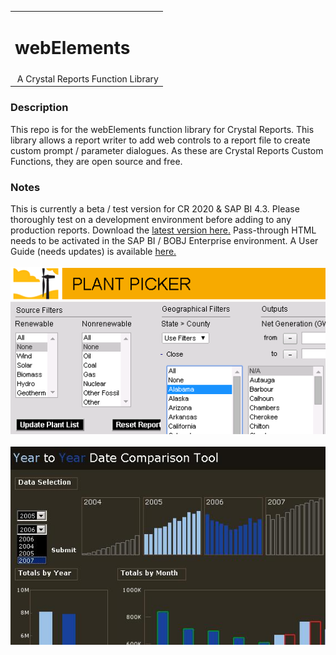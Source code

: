 <table width=100% border=0>
<tr ><td colspan=2><h1>webElements</h1></td></tr>
<tr><td>&nbsp;A Crystal Reports Function Library</td>
</table>

### Description

This repo is for the webElements function library for Crystal Reports. This library allows a report writer to add web controls to a report file to create custom prompt / parameter dialogues. As these are Crystal Reports Custom Functions, they are open source and free. 

### Notes

This is currently a beta / test version for CR 2020 & SAP BI 4.3.  Please thoroughly test on a development environment before adding to any production reports. Download the [latest version here.](https://github.com/saphanaacademy/biReports/blob/master/webelements/webElementsMasterReport430_20230125.rpt)  Pass-through HTML needs to be activated in the SAP BI / BOBJ Enterprise environment. A User Guide (needs updates) is available [here.](https://github.com/saphanaacademy/biReports/blob/master/webelements/webElements%20User%20Guide%20247.pdf)
<br><br>
![wepic](/webelements/admin/Picture4.png)
<br><br>
![wepic](/webelements/admin/ytycomp_65821.jpg)
